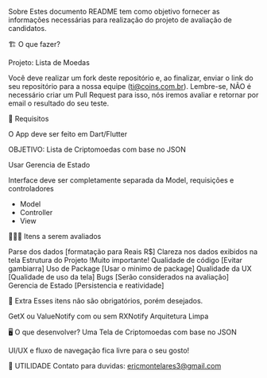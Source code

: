 Sobre
Estes documento README tem como objetivo fornecer as informações necessárias para realização do projeto de avaliação de candidatos.

🏗 O que fazer?

Projeto: Lista de Moedas

Você deve realizar um fork deste repositório e, ao finalizar, enviar o link do seu repositório para a nossa equipe (ti@coins.com.br). Lembre-se, NÃO é necessário criar um Pull Request para isso, nós iremos avaliar e retornar por email o resultado do seu teste.


🚨 Requisitos

O App deve ser feito em Dart/Flutter

OBJETIVO: Lista de Criptomoedas com base no JSON

Usar Gerencia de Estado

Interface deve ser completamente separada da Model, requisições e controladores

- Model
- Controller
- View


🕵🏻‍♂️ Itens a serem avaliados

Parse dos dados [formatação para Reais R$]
Clareza nos dados exibidos na tela
Estrutura do Projeto !Muito importante!
Qualidade de código [Evitar gambiarra]
Uso de Package [Usar o minimo de package]
Qualidade da UX [Qualidade de uso da tela]
Bugs [Serão considerados na avaliação]
Gerencia de Estado [Persistencia e reatividade]


🎁 Extra
Esses itens não são obrigatórios, porém desejados.

GetX ou ValueNotify com ou sem RXNotify
Arquitetura Limpa

🖥 O que desenvolver?
Uma Tela de Criptomoedas com base no JSON

UI/UX e fluxo de navegação fica livre para o seu gosto!

🔗 UTILIDADE
Contato para duvidas: ericmontelares3@gmail.com